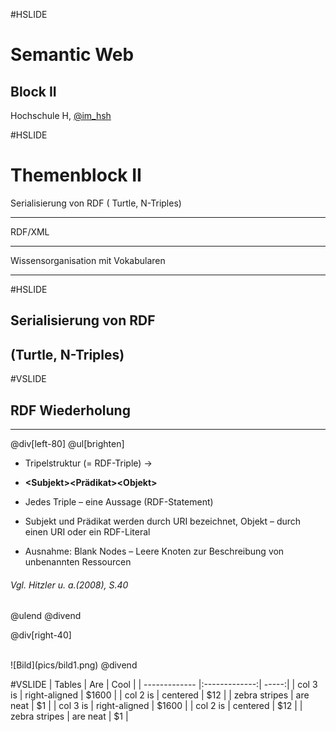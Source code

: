 #HSLIDE

# Semantic Web
## Block II

Hochschule H,
[@im_hsh](https://twitter.com/im_hsh)

#HSLIDE

 # **Themenblock II**
 

   Serialisierung von RDF ( Turtle, N-Triples) 

   -------------------------------------------- 
   RDF/XML

   -------------------------------------------- 
   Wissensorganisation mit Vokabularen

   -------------------------------------------- 


#HSLIDE
   
   
## Serialisierung von RDF 
##      (Turtle, N-Triples) 

#VSLIDE
## RDF Wiederholung ##
--------------------------------------------
@div[left-80]
@ul[brighten]
  * Tripelstruktur (= RDF-Triple) -&gt;  
  *   **&lt;Subjekt&gt;&lt;Prädikat&gt;&lt;Objekt&gt;**
   
  * Jedes Triple – eine Aussage (RDF-Statement)
   
  * Subjekt und Prädikat werden durch URI bezeichnet, Objekt – durch einen URI oder ein RDF-Literal
   
  * Ausnahme: Blank Nodes – Leere Knoten zur Beschreibung von unbenannten Ressourcen  
  ###### Vgl. Hitzler u. a.(2008), S.40 ######
@ulend
@divend

@div[right-40]

<br>
![Bild](pics/bild1.png)
@divend

#VSLIDE
| Tables        | Are           | Cool  |
| ------------- |:-------------:| -----:|
| col 3 is      | right-aligned | $1600 |
| col 2 is      | centered      |   $12 |
| zebra stripes | are neat      |    $1 |
| col 3 is      | right-aligned | $1600 |
| col 2 is      | centered      |   $12 |
| zebra stripes | are neat      |    $1 |


